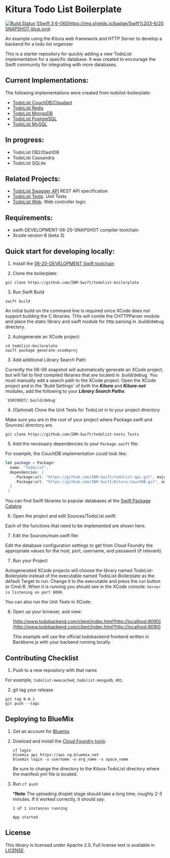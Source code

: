 # Kitura Todo List Boilerplate

[![Build Status](https://travis-ci.org/IBM-Swift/todolist-boilerplate.svg?branch=master)](https://travis-ci.org/IBM-Swift/todolist-boilerplate)
[![Swift 3 6-06](https://img.shields.io/badge/Swift%203-6/20 SNAPSHOT-blue.svg)](https://swift.org/download/#snapshots)


An example using the Kitura web framework and HTTP Server to develop a backend for a todo list organizer

This is a starter repository for quickly adding a new TodoList implementation for a specific database. It was created to encourage the Swift community for integrating with more databases. 

## Current Implementations:

  The following implementations were created from todolist-boilerplate:

 - [TodoList CouchDB/Cloudant](https://github.com/IBM-Swift/todolist-couchdb/)
 - [TodoList Redis](https://github.com/IBM-Swift/todolist-redis)
 - [TodoList MongoDB](https://github.com/IBM-Swift/todolist-mongodb)
 - [TodoList PostgreSQL](https://github.com/IBM-Swift/todolist-postgresql)
 - [TodoList MySQL](https://github.com/IBM-Swift/todolist-mysql)
 
## In progress:

 - TodoList DB2/DashDB
 - TodoList Cassandra
 - TodoList SQLite

## Related Projects:

 - [TodoList Swagger API](https://github.com/IBM-Swift/todolist-swagger) REST API specification
 - [TodoList Tests](https://github.com/IBM-Swift/todolist-tests). Unit Tests
 - [TodoList Web](https://github.com/IBM-Swift/todolist-web). Web controller logic
 
## Requirements:

 - swift-DEVELOPMENT-06-20-SNAPSHOT compiler toolchain
 - Xcode version 8 (beta 3)

## Quick start for developing locally:

1. Install the [06-20-DEVELOPMENT Swift toolchain](https://swift.org/download/) 

2. Clone the boilerplate:

  `git clone https://github.com/IBM-Swift/todolist-boilerplate`

3. Run Swift Build

  `swift build`
  
  An initial build on the command line is required since XCode does not support building the C libraries. THis will comile the CHTTPParser module and place the static library and swift module for http parsing in .build/debug directory.
  
2. Autogenerate an XCode project:

  ```
  cd todolist-boilerplate
  swift package generate-xcodeproj
  ```

3. Add additional Library Search Path:   

  Currently the 06-06 snapshot will automatically generate an XCode project, but will fail to find compiled libraries that are located in .build/debug. You must manually add a search path to the XCode project. Open the XCode project and in the 'Build Settings' of both the ***Kitura*** and ***Kitura-net*** modules, add the following to your ***Library Search Paths***:
    
    `$SRCROOT/.build/debug`

4. (Optional) Clone the Unit Tests for TodoList in to your project directory

  Make sure you are in the root of your project where Package.swift and Sources/ directory are.
  
  `git clone https://github.com/IBM-Swift/todolist-tests Tests`

5. Add the necessary dependencies to your `Package.swift` file:

  For example, the CouchDB implementation could look like:
  
  ```swift
  let package = Package(
    name: "TodoList",
    dependencies: [
      .Package(url: "https://github.com/IBM-Swift/todolist-api.git", majorVersion: 0),
      .Package(url: "https://github.com/IBM-Swift/Kitura-CouchDB.git", majorVersion: 0, minor: 16)
    ]
   )
  ```

  You can find Swift libraries to popular databases at the [Swift Package Catalog](https://swiftpkgs.ng.bluemix.net/)

6. Open the project and edit Sources/TodoList.swift:

  Each of the functions that need to be implemented are shown here.

7. Edit the Sources/main.swift file:

  Edit the database configuration settings to get from Cloud Foundry the appropriate values for the host, port, username, and password (if relevant).

7. Run your Project

  Autogenerated XCode projects will choose the library named TodoList-Boilerplate instead of the executable named TodoList-Boilerplate as the default Target to run. Change it to the executable and press the run button or Cmd-R. When it is running you should see in the XCode console: `Server is listening on port 8090`.
  
  You can also run the Unit Tests in XCode.

8. Open up your browser, and view: 

   [http://www.todobackend.com/client/index.html?http://localhost:8090](http://www.todobackend.com/client/index.html?http://localhost:8090)
   
   This example will use the official todobackend frontend written in Backbone.js with your backend running locally.

## Contributing Checklist

1. Push to a new repository with that name

  For example, `todolist-memcached`, `todolist-mongodb`, etc.
  
2. git tag your release
  ```
  git tag 0.0.1
  git push --tags
  ```

## Deploying to BlueMix

1. Get an account for [Bluemix](https://new-console.ng.bluemix.net/?direct=classic)

2. Dowload and install the [Cloud Foundry tools](https://new-console.ng.bluemix.net/docs/starters/install_cli.html):

    ```
    cf login
    bluemix api https://api.ng.bluemix.net
    bluemix login -u username -o org_name -s space_name
    ```

    Be sure to change the directory to the Kitura-TodoList directory where the manifest.yml file is located.

3. Run `cf push`

    ***Note** The uploading droplet stage should take a long time, roughly 2-3 minutes. If it worked correctly, it should say:

    ```
    1 of 1 instances running 

    App started
    ```

## License 

This library is licensed under Apache 2.0. Full license text is available in [LICENSE](LICENSE).
